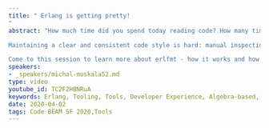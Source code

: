 ```yaml
---
title: " Erlang is getting pretty!
"
abstract: "How much time did you spend today reading code? How many times did you have to look harder because of how the code looked?

Maintaining a clear and consistent code style is hard: manual inspections often leads to endless bikeshedding and linters add noticeable overhead to the workflow. Many languages solved this issue through automated code formatters - Go, Rust, Elixir, Elm among many others. And now, thanks to the new erlfmt tool, Erlang is getting pretty as well!

Come to this session to learn more about erlfmt - how it works and how it can help your team."
speakers:
- _speakers/michal-muskala52.md
type: video
youtube_id: TC2F2HBNRuA
keywords: Erlang, Tooling, Tools, Developer Experience, Algebra-based, pretty printing, Michal Muskala, Code BEAM SF,
date: 2020-04-02
tags: Code BEAM SF 2020,Tools
---
```


